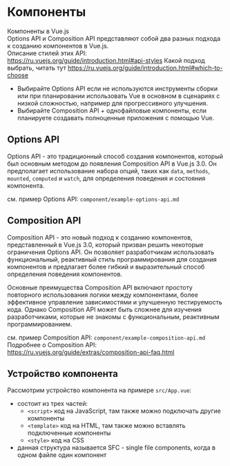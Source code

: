 # Компоненты
Компоненты в Vue.js  
Options API и Composition API представляют собой два разных подхода к созданию компонентов в Vue.js.  
Описание стилей этих API: https://ru.vuejs.org/guide/introduction.html#api-styles
Какой подход выбрать, читать тут https://ru.vuejs.org/guide/introduction.html#which-to-choose

- Выбирайте Options API если не используются инструменты сборки или при планировании использовать Vue в основном в сценариях с низкой сложностью, например для прогрессивного улучшения.
- Выбирайте Composition API + однофайловые компоненты, если планируете создавать полноценные приложения с помощью Vue.

## Options API
Options API - это традиционный способ создания компонентов, который был основным методом до появления Composition API в Vue.js 3.0. Он предполагает использование набора опций, таких как `data`, `methods`, `mounted`, `computed` и `watch`, для определения поведения и состояния компонента.

см. пример Options API: `component/example-options-api.md`

## Composition API
Composition API - это новый подход к созданию компонентов, представленный в Vue.js 3.0, который призван решить некоторые ограничения Options API. Он позволяет разработчикам использовать функциональный, реактивный стиль программирования для создания компонентов и предлагает более гибкий и выразительный способ определения поведения компонентов.

Основные преимущества Composition API включают простоту повторного использования логики между компонентами, более эффективное управление зависимостями и улучшенную тестируемость кода. Однако Composition API может быть сложнее для изучения разработчиками, которые не знакомы с функциональным, реактивным программированием.

см. пример Composition API: `component/example-composition-api.md`
Подробнее о Composition API: https://ru.vuejs.org/guide/extras/composition-api-faq.html

## Устройство компонента
Рассмотрим устройство компонента на примере `src/App.vue`:
- состоит из трех частей:
  - `<script>` код на JavaScript, там также можно подключать другие компоненты
  - `<template>` код на HTML, там также можно вставлять подключенные компоненты
  - `<style>` код на CSS
- данная структура называется SFC - single file components, когда в одном файле один компонент
